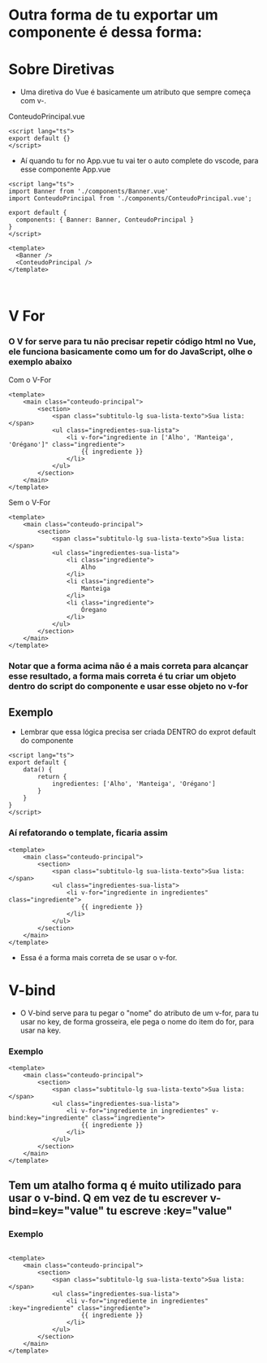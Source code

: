 # Outra forma de tu exportar um componente é dessa forma:

# Sobre Diretivas

-  Uma diretiva do Vue é basicamente um atributo que sempre começa com v-.

ConteudoPrincipal.vue
```vue
<script lang="ts">
export default {}
</script>

```

- Aí quando tu for no App.vue tu vai ter o auto complete do vscode, para esse componente
App.vue

```vue
<script lang="ts">
import Banner from './components/Banner.vue'
import ConteudoPrincipal from './components/ConteudoPrincipal.vue';

export default {
  components: { Banner: Banner, ConteudoPrincipal }
}
</script>

<template>
  <Banner />
  <ConteudoPrincipal />
</template>



```

# V For

### O V for serve para tu não precisar repetir código html no Vue, ele funciona basicamente como um for do JavaScript, olhe o exemplo abaixo

Com o V-For
```vue
<template>
    <main class="conteudo-principal">
        <section>
            <span class="subtitulo-lg sua-lista-texto">Sua lista:</span>
            <ul class="ingredientes-sua-lista">
                <li v-for="ingrediente in ['Alho', 'Manteiga', 'Orégano']" class="ingrediente">
                    {{ ingrediente }} 
                </li>
            </ul>
        </section>
    </main>
</template>
```

Sem o V-For

```vue
<template>
    <main class="conteudo-principal">
        <section>
            <span class="subtitulo-lg sua-lista-texto">Sua lista:</span>
            <ul class="ingredientes-sua-lista">
                <li class="ingrediente">
                    Alho
                </li>
                <li class="ingrediente">
                    Manteiga
                </li>
                <li class="ingrediente">
                    Óregano
                </li>
            </ul>
        </section>
    </main>
</template>
```

### Notar que a forma acima não é a mais correta para alcançar esse resultado, a forma mais correta é tu criar um objeto dentro do script do componente e usar esse objeto no v-for

## Exemplo

- Lembrar que essa lógica precisa ser criada DENTRO do exprot default do componente

```vue
<script lang="ts">
export default {
    data() {
        return {
            ingredientes: ['Alho', 'Manteiga', 'Orégano']
        }
    }
}
</script>

```

### Aí refatorando o template, ficaria assim

```vue
<template>
    <main class="conteudo-principal">
        <section>
            <span class="subtitulo-lg sua-lista-texto">Sua lista:</span>
            <ul class="ingredientes-sua-lista">
                <li v-for="ingrediente in ingredientes" class="ingrediente">
                    {{ ingrediente }} 
                </li>
            </ul>
        </section>
    </main>
</template>
```

- Essa é a forma mais correta de se usar o v-for.

# V-bind

- O V-bind serve para tu pegar o "nome" do atributo de um v-for, para tu usar no key, de forma grosseira, ele pega o nome do item do for, para usar na key.

### Exemplo

```vue
<template>
    <main class="conteudo-principal">
        <section>
            <span class="subtitulo-lg sua-lista-texto">Sua lista:</span>
            <ul class="ingredientes-sua-lista">
                <li v-for="ingrediente in ingredientes" v-bind:key="ingrediente" class="ingrediente">
                    {{ ingrediente }} 
                </li>
            </ul>
        </section>
    </main>
</template>
```

## Tem um atalho forma q é muito utilizado para usar o v-bind. Q em vez de tu escrever v-bind=key="value" tu escreve :key="value"

### Exemplo

```vue

<template>
    <main class="conteudo-principal">
        <section>
            <span class="subtitulo-lg sua-lista-texto">Sua lista:</span>
            <ul class="ingredientes-sua-lista">
                <li v-for="ingrediente in ingredientes" :key="ingrediente" class="ingrediente">
                    {{ ingrediente }} 
                </li>
            </ul>
        </section>
    </main>
</template>
```